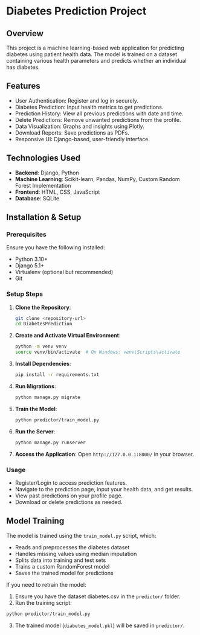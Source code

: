 # Diabetes Prediction Project

## Overview
This project is a machine learning-based web application for predicting diabetes using patient health data. The model is trained on a dataset containing various health parameters and predicts whether an individual has diabetes.

## Features
- User Authentication: Register and log in securely.
- Diabetes Prediction: Input health metrics to get predictions.
- Prediction History: View all previous predictions with date and time.
- Delete Predictions: Remove unwanted predictions from the profile.
- Data Visualization: Graphs and insights using Plotly.
- Download Reports: Save predictions as PDFs.
- Responsive UI: Django-based, user-friendly interface.

## Technologies Used
- **Backend**: Django, Python
- **Machine Learning**: Scikit-learn, Pandas, NumPy, Custom Random Forest Implementation
- **Frontend**: HTML, CSS, JavaScript
- **Database**: SQLite

## Installation & Setup
### Prerequisites
Ensure you have the following installed:
- Python 3.10+
- Django 5.1+
- Virtualenv (optional but recommended)
- Git

### Setup Steps
1. **Clone the Repository**:
   ```sh
   git clone <repository-url>
   cd DiabetesPrediction
   ```
2. **Create and Activate Virtual Environment**:
   ```sh
   python -m venv venv
   source venv/bin/activate  # On Windows: venv\Scripts\activate
   ```
3. **Install Dependencies**:
   ```sh
   pip install -r requirements.txt
   ```
4. **Run Migrations**:
   ```sh
   python manage.py migrate
   ```
5. **Train the Model**:
   ```sh
   python predictor/train_model.py
   ```
6. **Run the Server**:
   ```sh
   python manage.py runserver
   ```
7. **Access the Application**:
   Open `http://127.0.0.1:8000/` in your browser.

### Usage
- Register/Login to access prediction features.
- Navigate to the prediction page, input your health data, and get results.
- View past predictions on your profile page.
- Download or delete predictions as needed.

## Model Training
The model is trained using the `train_model.py` script, which:
- Reads and preprocesses the diabetes dataset
- Handles missing values using median imputation
- Splits data into training and test sets
- Trains a custom RandomForest model
- Saves the trained model for predictions

If you need to retrain the model:
1. Ensure you have the dataset diabetes.csv in the `predictor/` folder.
2. Run the training script:
```sh
python predictor/train_model.py
```
3. The trained model (`diabetes_model.pkl`) will be saved in `predictor/`.


